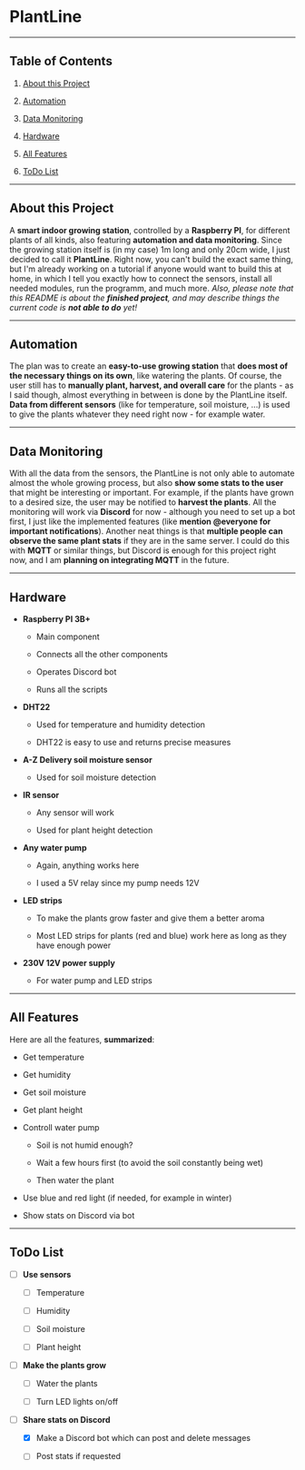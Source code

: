# PlantLine

---

## Table of Contents

1. [About this Project](#about-this-project)

2. [Automation](#automation)

3. [Data Monitoring](#data-monitoring)

4. [Hardware](#hardware)

5. [All Features](#all-features)

6. [ToDo List](#todo-list)

---

## About this Project

A **smart indoor growing station**, controlled by a **Raspberry PI**, for different plants of all kinds, also featuring **automation and data monitoring**. Since the growing station itself is (in my case) 1m long and only 20cm wide, I just decided to call it **PlantLine**. Right now, you can't build the exact same thing, but I'm already working on a tutorial if anyone would want to build this at home, in which I tell you exactly how to connect the sensors, install all needed modules, run the programm, and much more. *Also, please note that this README is about the **finished project**, and may describe things the current code is **not able to do** yet!*

---

## Automation

The plan was to create an **easy-to-use growing station** that **does most of the necessary things on its own**, like watering the plants. Of course, the user still has to **manually plant, harvest, and overall care** for the plants - as I said though, almost everything in between is done by the PlantLine itself. **Data from different sensors** (like for temperature, soil moisture, ...) is used to give the plants whatever they need right now - for example water. 

---

## Data Monitoring

With all the data from the sensors, the PlantLine is not only able to automate almost the whole growing process, but also **show some stats to the user** that might be interesting or important. For example, if the plants have grown to a desired size, the user may be notified to **harvest the plants**. All the monitoring will work via **Discord** for now - although you need to set up a bot first, I just like the implemented features (like **mention @everyone for important notifications**). Another neat things is that **multiple people can observe the same plant stats** if they are in the same server. I could do this with **MQTT** or similar things, but Discord is enough for this project right now, and I am **planning on integrating MQTT** in the future.

---

## Hardware

- **Raspberry PI 3B+**
  
  - Main component
  
  - Connects all the other components
  
  - Operates Discord bot
  
  - Runs all the scripts

- **DHT22**
  
  - Used for temperature and humidity detection
  
  - DHT22 is easy to use and returns precise measures

- **A-Z Delivery soil moisture sensor**
  
  - Used for soil moisture detection

- **IR sensor**
  
  - Any sensor will work
  
  - Used for plant height detection

- **Any water pump**
  
  - Again, anything works here
  
  - I used a 5V relay since my pump needs 12V

- **LED strips**
  
  - To make the plants grow faster and give them a better aroma
  
  - Most LED strips for plants (red and blue) work here as long as they have enough power

- **230V 12V power supply**
  
  - For water pump and LED strips

---

## All Features

Here are all the features, **summarized**:

- Get temperature

- Get humidity

- Get soil moisture

- Get plant height

- Controll water pump
  
  - Soil is not humid enough?
  
  - Wait a few hours first (to avoid the soil constantly being wet)
  
  - Then water the plant

- Use blue and red light (if needed, for example in winter)

- Show stats on Discord via bot

---

## ToDo List

- [ ] **Use sensors**
  
  - [ ] Temperature
  
  - [ ] Humidity
  
  - [ ] Soil moisture
  
  - [ ] Plant height

- [ ] **Make the plants grow**
  
  - [ ] Water the plants
  
  - [ ] Turn LED lights on/off

- [ ] **Share stats on Discord**
  
  - [x] Make a Discord bot which can post and delete messages
  
  - [ ] Post stats if requested
